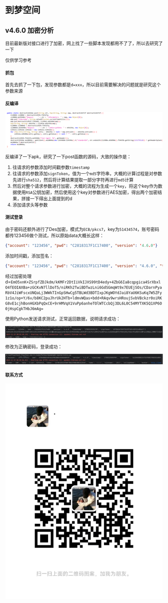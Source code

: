

# 到梦空间

## v4.6.0 加密分析

目前最新版对接口进行了加密，网上找了一些脚本发现都用不了了，所以去研究了一下

仅供学习参考

#### 抓包

首先去抓了一下包，发现参数都是`d=xxx`，所以目前需要解决的问题就是研究这个参数来源

#### 反编译

![1700321744163](.\img\1700321744163.png)

反编译了一下apk，研究了一下post函数的源码，大致的操作是：

1. 往请求的参数添加时间戳参数`timestamp`
2. 往请求的参数添加`signToken`，值为一个`md5`字符串，大概的计算过程是对参数先进行`sha512`，然后将计算结果提取一部分字符再进行`md5`计算
3. 然后对整个请求参数进行加密，大概的流程为生成一个`key`，将这个key作为数据使用`RSA`公钥加密，然后使用这个key对参数进行AES加密，得出两个加密结果，拼接一下得出上面提到的d
4. 添加请求头等参数

#### 测试登录

由于密码还额外进行了Des加密，模式为`ECB/pkcs7`，key为`51434574`，账号密码都传123456做个测试，所以原始data大概长这样：

```json
{"account": "123456", "pwd": "C2818317F1C17400", "version": '4.6.0'}
```

添加时间戳，添加签名：

```json
{"account": "123456", "pwd": "C2818317F1C17400", "version": "4.6.0", "timestamp": "1700323096156", "signToken": "11474DEBAE3054B6B4B553F5102E492B"}
```

经过加密处理d=`EmO5xnK+ZSrpfZDJkdm/kKMFr2DtIiVkIJXS99tD4edy+4ZbG6Ia8cqpgica4SrXbxlO4fEOIAXBa+zGCKvN7llDoT5/niRKh2TwiBDTwzLni6GdSGmqWt9x7EUEjSOs/CDarnPyaRbV4JiWFscxUNQaLj3WWkTInGpSHwCg5TBLWd3BDTIxpJKgWOYdJai8YaU6KSuKq7W5ZFy1z1o/op+Y/6v/b8KC2puJhrUk2HTb+ldmvWQas+bdd+RAqv9wrsHRoujSvbVBckzr0oiRKG8vE1cjhBonHGXbPqQxCE+9rHMVqX1VuPp6anheTOlWTCcbQj3DL6L0C54MYTXK5Q1XP6O0jHspCgkTHbJ6mAg=`

使用Python发送请求测试，正常返回数据，说明请求成功：

![1700323450256](.\img\1700323450256.png)

修改为正确密码，登录成功：

![1700323533546](.\img\1700323533546.png)

#### 联系方式

![1700323607905](.\img\1700323607905.png)